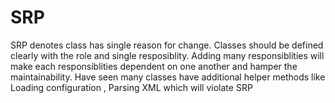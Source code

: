 # SRP

SRP denotes class has single reason for change.
Classes should be defined clearly with the role and single resposiblity.
Adding many responsiblities will make each responsiblities dependent on one another 
and hamper the maintainability.
Have seen many classes have additional helper methods like Loading configuration , Parsing XML
which will violate SRP
